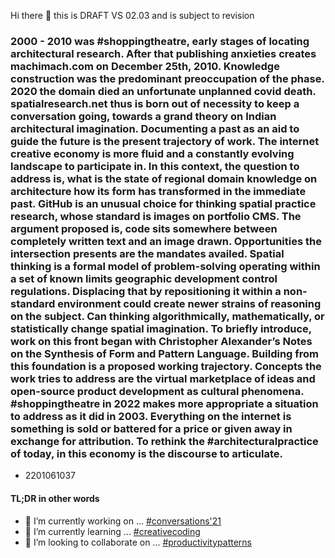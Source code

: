Hi there 👋 this is DRAFT VS 02.03 and is subject to revision

### 2000 - 2010 was #shoppingtheatre, early stages of locating architectural research. After that publishing anxieties creates machimach.com on December 25th, 2010. Knowledge construction was the predominant preoccupation of the phase. 2020 the domain died an unfortunate unplanned covid death. spatialresearch.net thus is born out of necessity to keep a conversation going, towards a grand theory on Indian architectural imagination. Documenting a past as an aid to guide the future is the present trajectory of work. The internet creative economy is more fluid and a constantly evolving landscape to participate in. In this context, the question to address is, what is the state of regional domain knowledge on architecture how its form has transformed in the immediate past. GitHub is an unusual choice for thinking spatial practice research, whose standard is images on portfolio CMS. The argument proposed is, code sits somewhere between completely written text and an image drawn. Opportunities the intersection presents are the mandates availed. Spatial thinking is a formal model of problem-solving operating within a set of known limits geographic development control regulations. Displacing that by repositioning it within a non-standard environment could create newer strains of reasoning on the subject. Can thinking algorithmically, mathematically, or statistically change spatial imagination. To briefly introduce, work on this front began with Christopher Alexander’s Notes on the Synthesis of Form and Pattern Language. Building from this foundation is a proposed working trajectory. Concepts the work tries to address are the virtual marketplace of ideas and open-source product development as cultural phenomena. #shoppingtheatre in 2022 makes more appropriate a situation to address as it did in 2003. Everything on the internet is something is sold or battered for a price or given away in exchange for attribution. To rethink the #architecturalpractice of today, in this economy is the discourse to articulate.
  * 2201061037

#### TL;DR in other words
- 🔭 I’m currently working on ... [#conversations'21](https://github.com/spatialresearch/writingpractice)
- 🌱 I’m currently learning ... [#creativecoding](https://github.com/users/spatialresearch/projects/5/)
- 👯 I’m looking to collaborate on ... [#productivitypatterns](https://github.com/spatialresearch/productivitypatterns)
